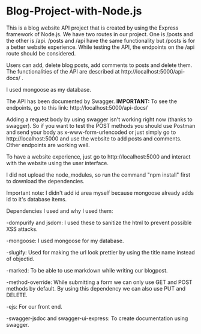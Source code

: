 # Blog-Project-with-Node.js

This is a blog website API project that is created by using the Express framework of Node.js.
We have two routes in our project. One is /posts and the other is /api. /posts and /api have the same functionality but /posts is for a better website experience.
While testing the API, the endpoints on the /api route should be considered.

Users can add, delete blog posts, add comments to posts and delete them. The functionalities of the API are described at http://localhost:5000/api-docs/ .

I used mongoose as my database.

The API has been documented by Swagger. 
**IMPORTANT:** To see the endpoints, go to this link: http://localhost:5000/api-docs/

Adding a request body by using swagger isn't working right now (thanks to swagger).
So if you want to test the POST methods you should use Postman and send your body as x-www-form-urlencoded or just simply go to http://localhost:5000 and use the website to add posts and comments. 
Other endpoints are working well.

To have a website experience, just go to http://localhost:5000 and interact with the website using the user interface.

I did not upload the node_modules, so run the command "npm install" first to download the dependencies.

Important note: I didn't add id area myself because mongoose already adds id to it's database items.

Dependencies I used and why I used them:

-dompurify and jsdom: I used these to sanitize the html to prevent possible XSS attacks.

-mongoose: I used mongoose for my database.

-slugify: Used for making the url look prettier by using the title name instead of objectid.

-marked: To be able to use markdown while writing our blogpost. 

-method-override: While submitting a form we can only use GET and POST methods by default. By using this dependency we can also use PUT and DELETE.

-ejs: For our front end.

-swagger-jsdoc and swagger-ui-express: To create documentation using swagger.





